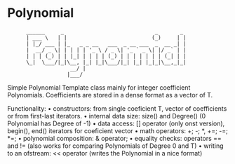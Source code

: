 # Polynomial
          ______     _                             _       _ 
          | ___ \   | |                           (_)     | |
          | |_/ ___ | |_   _ _ __   ___  _ __ ___  _  __ _| |
          |  __/ _ \| | | | | '_ \ / _ \| '_ ` _ \| |/ _` | |
          | | | (_) | | |_| | | | | (_) | | | | | | | (_| | |
          \_|  \___/|_|\__, |_| |_|\___/|_| |_| |_|_|\__,_|_|
                        __/ |                                
                       |___/                                 

Simple Polynomial Template class mainly for integer coefficient Polynomials.
Coefficients are stored in a dense format as a vector of T.

Functionality:
   • constructors: from single coeficient T, vector of coefficients or from first-last iterators.
   • internal data size: size() and Degree() (0 Polynomial has Degree of -1)
   • data access: [] operator (only onst version), begin(), end() iterators for coeficient vector
   • math operators: +; -; *, +=; -=; *=;
   • polynomial composition: & operator;
   • equality checks: operators == and != (also works for comparing Polynomials of Degree 0 and T)
   • writing to an ofstream: << operator (writes the Polynomial in a nice format)

